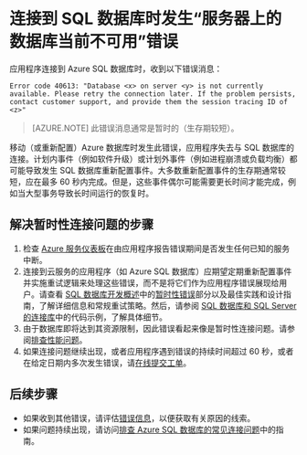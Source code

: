 <properties
    pageTitle="服务器上的数据库当前不可用，请连接到 SQL 数据库 | Azure"
    description="对应用程序连接到 SQL 数据库时发生的“服务器上的数据库当前不可用”错误进行排查。"
    services="sql-database"
    documentationcenter=""
    author="dalechen"
    manager="cshepard"
    editor=""
    keywords="服务器上的数据库当前不可用, 连接到 SQL 数据库" />
<tags
    ms.assetid="f61999ac-d46b-448a-8830-3b04978d84ec"
    ms.service="sql-database"
    ms.custom="troubleshoot"
    ms.workload="data-management"
    ms.tgt_pltfrm="na"
    ms.devlang="na"
    ms.topic="article"
    ms.date="01/20/2017"
    wacn.date="03/24/2017"
    ms.author="daleche" />

# 连接到 SQL 数据库时发生“服务器上的数据库当前不可用”错误

应用程序连接到 Azure SQL 数据库时，收到以下错误消息：

	
	Error code 40613: "Database <x> on server <y> is not currently available. Please retry the connection later. If the problem persists, contact customer support, and provide them the session tracing ID of <z>"


> [AZURE.NOTE] 此错误消息通常是暂时的（生存期较短）。

移动（或重新配置）Azure 数据库时发生此错误，应用程序失去与 SQL 数据库的连接。计划内事件（例如软件升级）或计划外事件（例如进程崩溃或负载均衡）都可能导致发生 SQL 数据库重新配置事件。大多数重新配置事件的生存期通常较短，应在最多 60 秒内完成。但是，这些事件偶尔可能需要更长时间才能完成，例如当大型事务导致长时间运行的恢复时。

## 解决暂时性连接问题的步骤
1.	检查 [Azure 服务仪表板](/support/service-dashboard/)在由应用程序报告错误期间是否发生任何已知的服务中断。
2. 连接到云服务的应用程序（如 Azure SQL 数据库）应期望定期重新配置事件并实施重试逻辑来处理这些错误，而不是将它们作为应用程序错误展现给用户。请查看 [SQL 数据库开发概述](/documentation/articles/sql-database-develop-overview/)中的[暂时性错误](/documentation/articles/sql-database-connectivity-issues/)部分以及最佳实践和设计指南，了解详细信息和常规重试策略。然后，请参阅 [SQL 数据库和 SQL Server 的连接库](/documentation/articles/sql-database-libraries/)中的代码示例，了解具体细节。
3.	由于数据库即将达到其资源限制，因此错误看起来像是暂时性连接问题。请参阅[排查性能问题](/documentation/articles/sql-database-troubleshoot-performance/)。
4.	如果连接问题继续出现，或者应用程序遇到错误的持续时间超过 60 秒，或者在给定日期内多次发生错误，请[在线提交工单](/support/support-ticket-form/?l=zh-cn)。

## 后续步骤
- 如果收到其他错误，请评估[错误信息](/documentation/articles/sql-database-develop-error-messages/)，以便获取有关原因的线索。
- 如果问题持续出现，请访问[排查 Azure SQL 数据库的常见连接问题](/documentation/articles/sql-database-troubleshoot-common-connection-issues/)中的指南。

<!---HONumber=Mooncake_0320_2017-->
